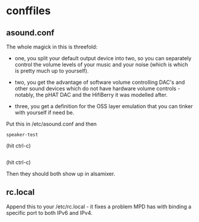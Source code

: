 # conffiles

## asound.conf

The whole magick in this is threefold:

- one, you split your default output device into two, so you can separately control the volume levels of your music and your noise (which is which is pretty much up to yourself).

- two, you get the advantage of software volume controlling DAC's and other sound devices which do not have hardware volume controls - notably, the pHAT DAC and the HifiBerry it was modelled after.

- three, you get a definition for the OSS layer emulation that you can tinker with yourself if need be.

Put this in /etc/asound.conf and then

```sudo /etc/init.d/alsa-utils restart
speaker-test
```

(hit ctrl-c)

```speaker-test -D mpd
```  
(hit ctrl-c)

Then they should both show up in alsamixer.

## rc.local

Append this to your /etc/rc.local - it fixes a problem MPD has with binding a specific port to both IPv6 and IPv4.
